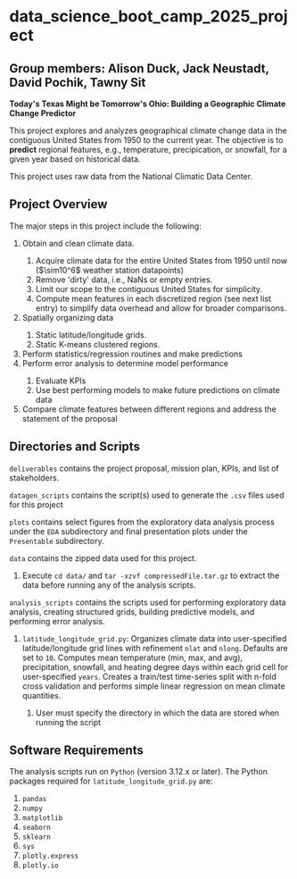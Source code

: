<h1> data_science_boot_camp_2025_project </h1>
<h2> Group members: Alison Duck, Jack Neustadt, David Pochik, Tawny Sit </h2>

<p> <strong>Today's Texas Might be Tomorrow's Ohio: Building a Geographic Climate Change Predictor</strong> </p>

This project explores and analyzes geographical climate change data in the contiguous United States from 1950 to the current year. The objective is to <strong>predict</strong> regional features, e.g., temperature, precipication, or snowfall, for a given year based on historical data.

This project uses raw data from the National Climatic Data Center.

## Project Overview
The major steps in this project include the following:
<ol>
<li>Obtain and clean climate data. </li>
<ol>
<li>Acquire climate data for the entire United States from 1950 until now ($\sim10^6$ weather station datapoints) </li>
<li>Remove 'dirty' data, i.e., NaNs or empty entries. </li>
<li>Limit our scope to the contiguous United States for simplicity.</li>
<li>Compute mean features in each discretized region (see next list entry) to simplify data overhead and allow for broader comparisons.</li>
</ol>
<li>Spatially organizing data </li>
<ol>
<li> Static latitude/longitude grids. </li>
<li> Static K-means clustered regions. </li>
</ol>
<li>Perform statistics/regression routines and make predictions</li>
<li>Perform error analysis to determine model performance</li>
<ol>
<li>Evaluate KPIs </li>
<li>Use best performing models to make future predictions on climate data</li>
</ol>
<li>Compare climate features between different regions and address the statement of the proposal</li>
</ol>

## Directories and Scripts
<code>deliverables</code> contains the project proposal, mission plan, KPIs, and list of stakeholders.

<code>datagen_scripts</code> contains the script(s) used to generate the <code>.csv</code> files used for this project

<code>plots</code> contains select figures from the exploratory data analysis process under the <code>EDA</code> subdirectory and final presentation plots under the <code>Presentable</code> subdirectory.

<code>data</code> contains the zipped data used for this project.
<ol>
<li>Execute <code>cd data/</code> and <code>tar -xzvf compressedFile.tar.gz</code> to extract the data before running any of the analysis scripts.</li>
</ol>

<code>analysis_scripts</code> contains the scripts used for performing exploratory data analysis, creating structured grids, building predictive models, and performing error analysis.
<ol>
<li><code>latitude_longitude_grid.py</code>: Organizes climate data into user-specified latitude/longitude grid lines with refinement <code>nlat</code> and <code>nlong</code>. Defaults are set to <code>10</code>. Computes mean temperature (min, max, and avg), precipitation, snowfall, and heating degree days within each grid cell for user-specified <code>years</code>. Creates a train/test time-series split with n-fold cross validation and performs simple linear regression on mean climate quantities.</li>
<ol>
<li>User must specify the directory in which the data are stored when running the script</li>
</ol>
</ol>

## Software Requirements
The analysis scripts run on <code>Python</code> (version 3.12.x or later). The Python packages required for <code>latitude_longitude_grid.py</code> are:
<ol>
<li><code>pandas</code></li>
<li><code>numpy</code></li>
<li><code>matplotlib</code></li>
<li><code>seaborn</code></li>
<li><code>sklearn</code></li>
<li><code>sys</code></li>
<li><code>plotly.express</code></li>
<li><code>plotly.io</code></li>
</ol>
